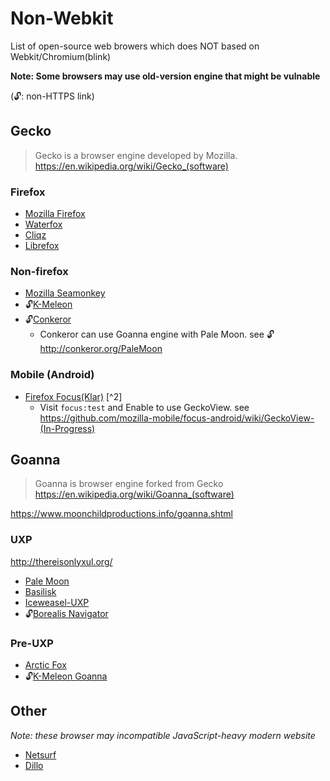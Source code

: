 # Non-Webkit

List of open-source web browers which does NOT based on Webkit/Chromium(blink)

**Note: Some browsers may use old-version engine that might be vulnable**

(🔓: non-HTTPS link)

## Gecko

> Gecko is a browser engine developed by Mozilla.
> https://en.wikipedia.org/wiki/Gecko_(software)

### Firefox

- [Mozilla Firefox](https://www.mozilla.org/firefox)
- [Waterfox](https://www.waterfoxproject.org/)
- [Cliqz](https://cliqz.com/)
- [Librefox](https://github.com/intika/Librefox)

### Non-firefox

- [Mozilla Seamonkey](https://www.seamonkey-project.org/)
- 🔓[K-Meleon](http://kmeleonbrowser.org/)
- 🔓[Conkeror](http://conkeror.org/)
  - Conkeror can use Goanna engine with Pale Moon. see 🔓 http://conkeror.org/PaleMoon

### Mobile (Android)

- [Firefox Focus(Klar)](https://github.com/mozilla-mobile/focus-android) [^2]
  - Visit `focus:test` and Enable to use GeckoView. see https://github.com/mozilla-mobile/focus-android/wiki/GeckoView-(In-Progress)

## Goanna

> Goanna is browser engine forked from Gecko
> https://en.wikipedia.org/wiki/Goanna_(software)

https://www.moonchildproductions.info/goanna.shtml

### UXP

http://thereisonlyxul.org/

- [Pale Moon](https://www.palemoon.org/)
- [Basilisk](https://www.basilisk-browser.org/)
- [Iceweasel-UXP](https://wiki.hyperbola.info/doku.php?id=en:project:iceweasel-uxp)
- 🔓[Borealis Navigator](http://binaryoutcast.com/projects/borealis/)

### Pre-UXP

- [Arctic Fox](https://github.com/wicknix/Arctic-Fox)
- 🔓[K-Meleon Goanna](http://kmeleonbrowser.org/forum/list.php?19)

## Other

_Note: these browser may incompatible JavaScript-heavy modern website_

- [Netsurf](https://www.netsurf-browser.org/)
- [Dillo](https://www.dillo.org/)
